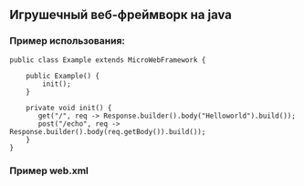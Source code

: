 ## Игрушечный веб-фреймворк на java

### Пример использования:

```
public class Example extends MicroWebFramework {

    public Example() {
        init();
    }

    private void init() {
       get("/", req -> Response.builder().body("Helloworld").build());
       post("/echo", req -> Response.builder().body(req.getBody()).build());
    }
}
```

### Пример web.xml
